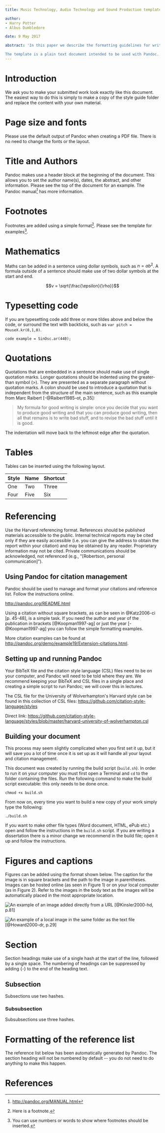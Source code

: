 ```yaml
---
title: Music Technology, Audio Technology and Sound Production template

author: 
- Harry Potter
- Albus Dumbledore

date: 9 May 2017

abstract: 'In this paper we describe the formatting guidelines for written work on the BA(Hons) Music Technology, BA(Hons) Sound Production and MSc Audio Technology courses at the University of Wolverhampton. 

The template is a plain text document intended to be used with Pandoc. The resulting file should be a PDF unless the assessment requires an alternative file format.'
---
```


# Introduction
We ask you to make your submitted work look exactly like this document. The easiest way to do this is simply to make a copy of the style guide folder and replace the content with your own material.



# Page size and fonts
Please use the default output of Pandoc when creating a PDF file. There is no need to change the fonts or the layout. 



# Title and Authors
Pandoc makes use a header block at the beginning of the document. This allows you to set the author name(s), dates, the abstract, and other information. Please see the top of the document for an example. The Pandoc manual[^manual] has more information.

[^manual]: <http://pandoc.org/MANUAL.html>



# Footnotes
Footnotes are added using a simple format[^1]. Please see the template for examples[^name].

[^1]: Here is a footnote.
[^name]: You can use numbers or words to show where footnotes should be inserted.



# Mathematics
Maths can be added in a sentence using dollar symbols, such as $n = ab^2$. A formula outside of a sentence should make use of two dollar symbols at the start and end.

$$v = \sqrt{\frac{\epsilon}{\rho}}$$



# Typesetting code
If you are typesetting code add three or more tildes above and below the code, or surround the text with backticks, such as `var pitch = MouseX.kr(0,1,0)`.

~~~ {.c}
code example = SinOsc.ar(440);
~~~


# Quotations
Quotations that are embedded in a sentence should make use of single quotation marks. Longer quotations should be indented using the greater-than symbol (>). They are presented as a separate paragraph without quotation marks. A colon should be used to introduce a quotation that is independent from the structure of the main sentence, such as this example from Marc Raibert [-@Raibert1985-ot, p.35]:

> My formula for good writing is simple: once you decide that you want to produce good writing and that you can produce good writing, then all that remains is to write bad stuff, and to revise the bad stuff until it is good.

The indentation will move back to the leftmost edge after the quotation.



# Tables
Tables can be inserted using the following layout.

Style | Name | Shortcut
---|---|---
One | Two | Three
Four | Five | Six



# Referencing
Use the Harvard referencing format. References should be published materials accessible to the public. Internal technical reports may be cited only if they are easily accessible (i.e. you can give the address to obtain the report within your citation) and may be obtained by any reader. Proprietary information may not be cited. Private communications should be acknowledged, not referenced (e.g., "[Robertson, personal communication]").


## Using Pandoc for citation management
Pandoc should be used to manage and format your citations and reference list. Follow the instructions online.

<http://pandoc.org/README.html>

Using a citation without square brackets, as can be seen in @Katz2006-ci [p. 45-48], is a simple task. If you need the author and year of the publication in brackets [@Koopman1997-ag] or just the year [-@Koopman1997-ag] you can follow the simple formatting examples.

More citation examples can be found at <http://pandoc.org/demo/example19/Extension-citations.html>.


## Setting up and running Pandoc
Your BibTeX file and the citation style language (CSL) files need to be on your computer, and Pandoc will need to be told where they are. We recommend keeping your BibTeX and CSL files in a single place and creating a simple script to run Pandoc; we will cover this in lectures.

The CSL file for the University of Wolverhampton's Harvard style can be found in this collection of CSL files: <https://github.com/citation-style-language/styles>

Direct link: <https://github.com/citation-style-language/styles/blob/master/harvard-university-of-wolverhampton.csl>



## Building your document
This process may seem slightly complicated when you first set it up, but it will save you a lot of time once it is set up as it will handle all your layout and citation management.

This document was created by running the build script (`build.sh`). In order to run it on your computer you must first open a Terminal and `cd` to the folder containing the files. Run the following command to make the build script executable: this only needs to be done once.

~~~ {.bash}
chmod +x build.sh
~~~

From now on, every time you want to build a new copy of your work simply type the following:

~~~ {.bash}
./build.sh
~~~

If you want to make other file types (Word document, HTML, ePub etc.) open and follow the instructions in the `build.sh` script. If you are writing a dissertation there is a minor change we recommend in the build file; open it up and follow the instructions.



# Figures and captions

Figures can be added using the format shown below. The caption for the image is in square brackets and the path to the image in parentheses. Images can be hosted online (as seen in Figure 1) or on your local computer (as in Figure 2). Refer to the images in the body text as the images will be automatically placed in the most appropriate location.
  
![An example of an image added directly from a URL [@Kinsler2000-hd, p.81]](http://www.enggpedia.com/images/stories/amp-mod.jpg)

![An example of a local image in the same folder as the text file [@Howard2000-dr, p.29]](3d-domains.png)



# Section
Section headings make use of a single hash at the start of the line, followed by a single space. The numbering of headings can be suppressed by adding {-} to the end of the heading text.

## Subsection
Subsections use two hashes.

### Subsubsection
Subsubsections use three hashes.



# Formatting of the reference list
The reference list below has been automatically generated by Pandoc. The section heading will not be numbered by default -- you do not need to do anything to make this happen.


# References
